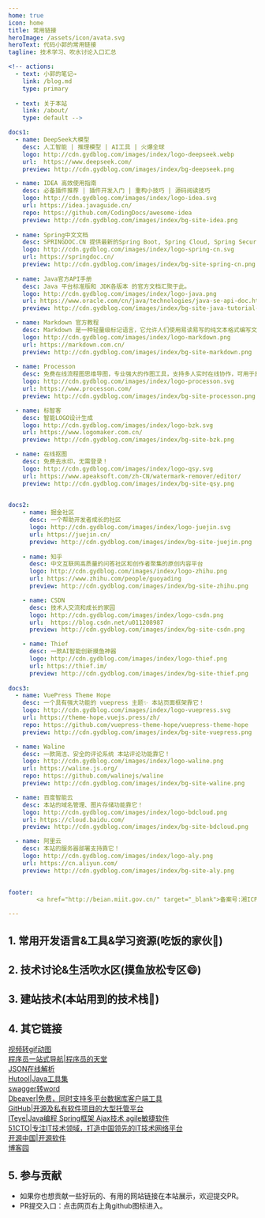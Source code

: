 ```yaml
---
home: true
icon: home
title: 常用链接
heroImage: /assets/icon/avata.svg
heroText: 代码小郭的常用链接
tagline: 技术学习、吹水讨论入口汇总

<!-- actions:
  - text: 小郭的笔记→
    link: /blog.md
    type: primary
    
  - text: 关于本站
    link: /about/
    type: default -->

docs1:
  - name: DeepSeek大模型
    desc: 人工智能 | 推理模型 | AI工具 | 火爆全球
    logo: http://cdn.gydblog.com/images/index/logo-deepseek.webp
    url:  https://www.deepseek.com/
    preview: http://cdn.gydblog.com/images/index/bg-deepseek.png

  - name: IDEA 高效使用指南
    desc: 必备插件推荐 | 插件开发入门 | 重构小技巧 | 源码阅读技巧
    logo: http://cdn.gydblog.com/images/index/logo-idea.svg
    url: https://idea.javaguide.cn/ 
    repo: https://github.com/CodingDocs/awesome-idea
    preview: http://cdn.gydblog.com/images/index/bg-site-idea.png
    
  - name: Spring中文文档
    desc: SPRINGDOC.CN 提供最新的Spring Boot, Spring Cloud, Spring Security等Spring框架的官方中文文档
    logo: http://cdn.gydblog.com/images/index/logo-spring-cn.svg
    url: https://springdoc.cn/
    preview: http://cdn.gydblog.com/images/index/bg-site-spring-cn.png
    
  - name: Java官方API手册
    desc: Java 平台标准版和 JDK各版本 的官方文档汇聚于此。
    logo: http://cdn.gydblog.com/images/index/logo-java.png
    url: https://www.oracle.com/cn/java/technologies/java-se-api-doc.html
    preview: http://cdn.gydblog.com/images/index/bg-site-java-tutorial-oracle.png

  - name: Markdown 官方教程
    desc: Markdown 是一种轻量级标记语言，它允许人们使用易读易写的纯文本格式编写文档，Markdown文件的后缀名便是“.md”。
    logo: http://cdn.gydblog.com/images/index/logo-markdown.png
    url: https://markdown.com.cn/
    preview: http://cdn.gydblog.com/images/index/bg-site-markdown.png
  
  - name: Processon
    desc: 免费在线流程图思维导图，专业强大的作图工具，支持多人实时在线协作，可用于原型图、UML、BPMN、网络拓扑图等多种图形绘制
    logo: http://cdn.gydblog.com/images/index/logo-processon.svg
    url: https://www.processon.com/
    preview: http://cdn.gydblog.com/images/index/bg-site-processon.png

  - name: 标智客
    desc: 智能LOGO设计生成
    logo: http://cdn.gydblog.com/images/index/logo-bzk.svg
    url: https://www.logomaker.com.cn/
    preview: http://cdn.gydblog.com/images/index/bg-site-bzk.png

  - name: 在线抠图
    desc: 免费去水印，无需登录！
    logo: http://cdn.gydblog.com/images/index/logo-qsy.svg
    url: https://www.apeaksoft.com/zh-CN/watermark-remover/editor/
    preview: http://cdn.gydblog.com/images/index/bg-site-qsy.png
    

docs2:
    - name: 掘金社区
      desc: 一个帮助开发者成长的社区
      logo: http://cdn.gydblog.com/images/index/logo-juejin.svg
      url: https://juejin.cn/
      preview: http://cdn.gydblog.com/images/index/bg-site-juejin.png
      
    - name: 知乎
      desc: 中文互联网高质量的问答社区和创作者聚集的原创内容平台
      logo: http://cdn.gydblog.com/images/index/logo-zhihu.png
      url: https://www.zhihu.com/people/guoyading
      preview: http://cdn.gydblog.com/images/index/bg-site-zhihu.png

    - name: CSDN
      desc: 技术人交流和成长的家园
      logo: http://cdn.gydblog.com/images/index/logo-csdn.png
      url:  https://blog.csdn.net/u011208987
      preview: http://cdn.gydblog.com/images/index/bg-site-csdn.png

    - name: Thief
      desc: 一款AI智能创新摸鱼神器
      logo: http://cdn.gydblog.com/images/index/logo-thief.png
      url: https://thief.im/
      preview: http://cdn.gydblog.com/images/index/bg-site-thief.png
       
docs3:
  - name: VuePress Theme Hope
    desc: 一个具有强大功能的 vuepress 主题✨ 本站页面框架靠它！
    logo: http://cdn.gydblog.com/images/index/logo-vuepress.svg
    url: https://theme-hope.vuejs.press/zh/
    repo: https://github.com/vuepress-theme-hope/vuepress-theme-hope
    preview: http://cdn.gydblog.com/images/index/bg-site-vuepress.png    

  - name: Waline
    desc: 一款简洁、安全的评论系统 本站评论功能靠它！
    logo: http://cdn.gydblog.com/images/index/logo-waline.png
    url: https://waline.js.org/
    repo: https://github.com/walinejs/waline
    preview: http://cdn.gydblog.com/images/index/bg-site-waline.png    

  - name: 百度智能云
    desc: 本站的域名管理、图片存储功能靠它！
    logo: http://cdn.gydblog.com/images/index/logo-bdcloud.png
    url: https://cloud.baidu.com/
    preview: http://cdn.gydblog.com/images/index/bg-site-bdcloud.png  

  - name: 阿里云
    desc: 本站的服务器部署支持靠它！
    logo: http://cdn.gydblog.com/images/index/logo-aly.png
    url: https://cn.aliyun.com/
    preview: http://cdn.gydblog.com/images/index/bg-site-aly.png  

    
footer:   
        <a href="http://beian.miit.gov.cn/" target="_blank">备案号:湘ICP备17020097号-1</a>

---
```


## 1. 常用开发语言&工具&学习资源(吃饭的家伙🤦‍)

<SiteInfo
  v-for="item in $frontmatter.docs1"
  :key="item.link"
  v-bind="item"
/>

## 2. 技术讨论&生活吹水区(摸鱼放松专区😄)
<SiteInfo
  v-for="item in $frontmatter.docs2"
  :key="item.link"
  v-bind="item"
/>
 

## 3. 建站技术(本站用到的技术栈🧐)
<SiteInfo
  v-for="item in $frontmatter.docs3"
  :key="item.link"
  v-bind="item"
/>
 
## 4. 其它链接
[视频转gif动图](https://cdkm.com/cn/wmv-to-gif)<br/>
[程序员一站式导航|程序员的天堂](http://www.cxy521.com/)<br/>
[JSON在线解析](https://www.sojson.com/)<br/>
[Hutool|Java工具集](https://hutool.cn/)<br/>
[swagger转word](https://tools.kalvinbg.cn/dev/swagger2word)<br/>
[Dbeaver|免费，同时支持多平台数据库客户端工具](https://dbeaver.io/)<br/>
[GitHub|开源及私有软件项目的大型托管平台](http://www.github.com/)<br/>
[ITeye|Java编程 Spring框架 Ajax技术 agile敏捷软件](https://www.iteye.com/)<br/>
[51CTO|专注IT技术领域，打造中国领先的IT技术网络平台](https://www.51cto.com/)<br/>
[开源中国|开源软件](https://www.oschina.net/)<br/>
[博客园](https://www.cnblogs.com/)<br/>


## 5. 参与贡献

- 如果你也想贡献一些好玩的、有用的网站链接在本站展示，欢迎提交PR。
- PR提交入口：点击网页右上角github图标进入。
 